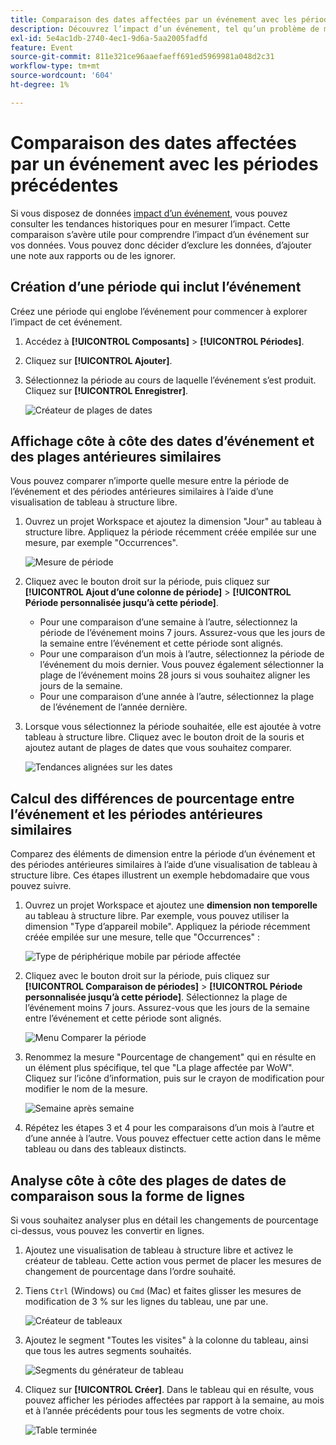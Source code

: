 ```yaml
---
title: Comparaison des dates affectées par un événement avec les périodes précédentes
description: Découvrez l’impact d’un événement, tel qu’un problème de mise en oeuvre ou une panne, en le comparant aux tendances précédentes.
exl-id: 5e4ac1db-2740-4ec1-9d6a-5aa2005fadfd
feature: Event
source-git-commit: 811e321ce96aaefaeff691ed5969981a048d2c31
workflow-type: tm+mt
source-wordcount: '604'
ht-degree: 1%

---
```


# Comparaison des dates affectées par un événement avec les périodes précédentes

Si vous disposez de données [impact d’un événement](overview.md), vous pouvez consulter les tendances historiques pour en mesurer l’impact. Cette comparaison s’avère utile pour comprendre l’impact d’un événement sur vos données. Vous pouvez donc décider d’exclure les données, d’ajouter une note aux rapports ou de les ignorer.

## Création d’une période qui inclut l’événement

Créez une période qui englobe l’événement pour commencer à explorer l’impact de cet événement.

1. Accédez à **[!UICONTROL Composants]** > **[!UICONTROL Périodes]**.
2. Cliquez sur **[!UICONTROL Ajouter]**.
3. Sélectionnez la période au cours de laquelle l’événement s’est produit. Cliquez sur **[!UICONTROL Enregistrer]**.

   ![Créateur de plages de dates](assets/date_range_builder.png)

## Affichage côte à côte des dates d’événement et des plages antérieures similaires

Vous pouvez comparer n’importe quelle mesure entre la période de l’événement et des périodes antérieures similaires à l’aide d’une visualisation de tableau à structure libre.

1. Ouvrez un projet Workspace et ajoutez la dimension &quot;Jour&quot; au tableau à structure libre. Appliquez la période récemment créée empilée sur une mesure, par exemple &quot;Occurrences&quot;.

   ![Mesure de période](assets/date_range_metric.png)

2. Cliquez avec le bouton droit sur la période, puis cliquez sur **[!UICONTROL Ajout d’une colonne de période]** > **[!UICONTROL Période personnalisée jusqu’à cette période]**.
   * Pour une comparaison d’une semaine à l’autre, sélectionnez la période de l’événement moins 7 jours. Assurez-vous que les jours de la semaine entre l’événement et cette période sont alignés.
   * Pour une comparaison d’un mois à l’autre, sélectionnez la période de l’événement du mois dernier. Vous pouvez également sélectionner la plage de l’événement moins 28 jours si vous souhaitez aligner les jours de la semaine.
   * Pour une comparaison d’une année à l’autre, sélectionnez la plage de l’événement de l’année dernière.
3. Lorsque vous sélectionnez la période souhaitée, elle est ajoutée à votre tableau à structure libre. Cliquez avec le bouton droit de la souris et ajoutez autant de plages de dates que vous souhaitez comparer.

   ![Tendances alignées sur les dates](assets/date_aligned_trends.png)

## Calcul des différences de pourcentage entre l’événement et les périodes antérieures similaires

Comparez des éléments de dimension entre la période d’un événement et des périodes antérieures similaires à l’aide d’une visualisation de tableau à structure libre. Ces étapes illustrent un exemple hebdomadaire que vous pouvez suivre.

1. Ouvrez un projet Workspace et ajoutez une **dimension non temporelle** au tableau à structure libre. Par exemple, vous pouvez utiliser la dimension &quot;Type d’appareil mobile&quot;. Appliquez la période récemment créée empilée sur une mesure, telle que &quot;Occurrences&quot; :

   ![Type de périphérique mobile par période affectée](assets/mobile_device_type.png)

2. Cliquez avec le bouton droit sur la période, puis cliquez sur **[!UICONTROL Comparaison de périodes]** > **[!UICONTROL Période personnalisée jusqu’à cette période]**. Sélectionnez la plage de l’événement moins 7 jours. Assurez-vous que les jours de la semaine entre l’événement et cette période sont alignés.

   ![Menu Comparer la période](assets/compare_time_custom.png)

3. Renommez la mesure &quot;Pourcentage de changement&quot; qui en résulte en un élément plus spécifique, tel que &quot;La plage affectée par WoW&quot;. Cliquez sur l’icône d’information, puis sur le crayon de modification pour modifier le nom de la mesure.

   ![Semaine après semaine](assets/wow_affected_range.png)

4. Répétez les étapes 3 et 4 pour les comparaisons d’un mois à l’autre et d’une année à l’autre. Vous pouvez effectuer cette action dans le même tableau ou dans des tableaux distincts.

## Analyse côte à côte des plages de dates de comparaison sous la forme de lignes

Si vous souhaitez analyser plus en détail les changements de pourcentage ci-dessus, vous pouvez les convertir en lignes.

1. Ajoutez une visualisation de tableau à structure libre et activez le créateur de tableau. Cette action vous permet de placer les mesures de changement de pourcentage dans l’ordre souhaité.
2. Tiens `Ctrl` (Windows) ou `Cmd` (Mac) et faites glisser les mesures de modification de 3 % sur les lignes du tableau, une par une.

   ![Créateur de tableaux](assets/table_builder.png)

3. Ajoutez le segment &quot;Toutes les visites&quot; à la colonne du tableau, ainsi que tous les autres segments souhaités.

   ![Segments du générateur de tableau](assets/table_builder_segments.png)

4. Cliquez sur **[!UICONTROL Créer]**. Dans le tableau qui en résulte, vous pouvez afficher les périodes affectées par rapport à la semaine, au mois et à l’année précédents pour tous les segments de votre choix.

   ![Table terminée](assets/table_builder_finished.png)
